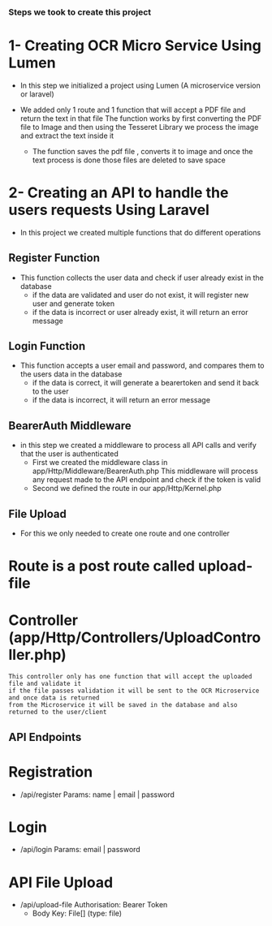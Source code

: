 ### Steps we took to create this project

# 1- Creating OCR Micro Service Using Lumen

- In this step we initialized a project using Lumen (A microservice version or laravel)
- We added only 1 route and 1 function that will accept a PDF file and return the text in that file
    The function works by first converting the PDF file to Image and then using the Tesseret Library
    we process the image and extract the text inside it

    * The function saves the pdf file , converts it to image and once the text process is done those files
    are deleted to save space

# 2- Creating an API to handle the users requests Using Laravel
- In this project we created multiple functions that do different operations

## Register Function
- This function collects the user data and check if user already exist in the database
    - if the data are validated and user do not exist, it will register new user and generate token
    - if the data is incorrect or user already exist, it will return an error message

## Login Function
- This function accepts a user email and password, and compares them to the users data in the database
    - if the data is correct, it will generate a bearertoken and send it back to the user
    - if the data is incorrect, it will return an error message

## BearerAuth Middleware
- in this step we created a middleware to process all API calls and verify that the user is authenticated
    - First we created the middleware class in app/Http/Middleware/BearerAuth.php
        This middleware will process any request made to the API endpoint and check if the token is valid
    - Second we defined the route in our app/Http/Kernel.php

## File Upload
- For this we only needed to create one route and one controller

# Route is a post route called upload-file
# Controller (app/Http/Controllers/UploadController.php)
    This controller only has one function that will accept the uploaded file and validate it
    if the file passes validation it will be sent to the OCR Microservice and once data is returned
    from the Microservice it will be saved in the database and also returned to the user/client

## API Endpoints

# Registration
- /api/register
    Params: name | email | password

# Login 
- /api/login
    Params: email | password

# API File Upload
- /api/upload-file
    Authorisation: Bearer Token
    - Body 
        Key: File[] (type: file)
